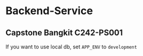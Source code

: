 # Backend-Service
## Capstone Bangkit C242-PS001

If you want to use local db, set `APP_ENV` to `development`

